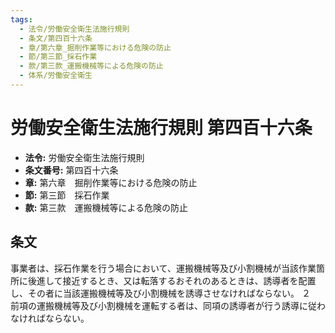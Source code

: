 ```yaml
---
tags:
  - 法令/労働安全衛生法施行規則
  - 条文/第四百十六条
  - 章/第六章_掘削作業等における危険の防止
  - 節/第三節_採石作業
  - 款/第三款_運搬機械等による危険の防止
  - 体系/労働安全衛生
---
```

# 労働安全衛生法施行規則 第四百十六条

- **法令:** 労働安全衛生法施行規則
- **条文番号:** 第四百十六条
- **章:** 第六章　掘削作業等における危険の防止
- **節:** 第三節　採石作業
- **款:** 第三款　運搬機械等による危険の防止

## 条文
事業者は、採石作業を行う場合において、運搬機械等及び小割機械が当該作業箇所に後進して接近するとき、又は転落するおそれのあるときは、誘導者を配置し、その者に当該運搬機械等及び小割機械を誘導させなければならない。
２　前項の運搬機械等及び小割機械を運転する者は、同項の誘導者が行う誘導に従わなければならない。

